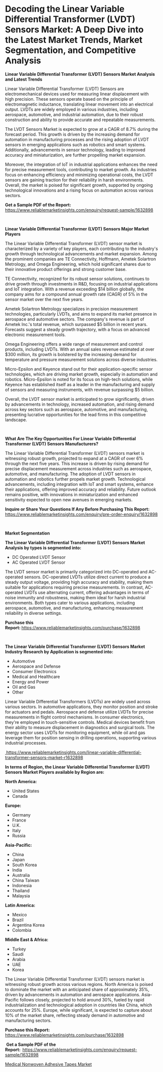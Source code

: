 <p><h1>Decoding the Linear Variable Differential Transformer (LVDT) Sensors Market: A Deep Dive into the Latest Market Trends, Market Segmentation, and Competitive Analysis</h1></p><p><strong>Linear Variable Differential Transformer (LVDT) Sensors Market Analysis and Latest Trends</strong></p>
<p><p>Linear Variable Differential Transformer (LVDT) Sensors are electromechanical devices used for measuring linear displacement with high precision. These sensors operate based on the principle of electromagnetic inductance, translating linear movement into an electrical output. LVDTs are widely employed in various industries, including aerospace, automotive, and industrial automation, due to their robust construction and ability to provide accurate and repeatable measurements.</p><p>The LVDT Sensors Market is expected to grow at a CAGR of 8.7% during the forecast period. This growth is driven by the increasing demand for automation in manufacturing processes and the rising adoption of LVDT sensors in emerging applications such as robotics and smart systems. Additionally, advancements in sensor technology, leading to improved accuracy and miniaturization, are further propelling market expansion. </p><p>Moreover, the integration of IoT in industrial applications enhances the need for precise measurement tools, contributing to market growth. As industries focus on enhancing efficiency and minimizing operational costs, the LVDT sensors are gaining traction for their reliability in harsh environments. Overall, the market is poised for significant growth, supported by ongoing technological innovations and a rising focus on automation across various sectors.</p></p>
<p><strong>Get a Sample PDF of the Report:&nbsp;</strong> <a href="https://www.reliablemarketinsights.com/enquiry/request-sample/1632898?utm_campaign=2892&utm_medium=2&utm_source=Github&utm_content=ia&utm_term=29032025&utm_id=linear-variable-differential-transformer-lvdt-sensors">https://www.reliablemarketinsights.com/enquiry/request-sample/1632898</a></p>
<p>&nbsp;</p>
<p><strong>Linear Variable Differential Transformer (LVDT) Sensors Major Market Players</strong></p>
<p><p>The Linear Variable Differential Transformer (LVDT) sensor market is characterized by a variety of key players, each contributing to the industry's growth through technological advancements and market expansion. Among the prominent companies are TE Connectivity, Hoffmann, Ametek Solartron Metrology, and Omega Engineering, which hold significant shares due to their innovative product offerings and strong customer base.</p><p>TE Connectivity, recognized for its robust sensor solutions, continues to drive growth through investments in R&D, focusing on industrial applications and IoT integration. With a revenue exceeding $14 billion globally, the company aims for a compound annual growth rate (CAGR) of 5% in the sensor market over the next five years.</p><p>Ametek Solartron Metrology specializes in precision measurement technologies, particularly LVDTs, and aims to expand its market presence in aerospace and automotive sectors. The company's revenue is part of Ametek Inc.'s total revenue, which surpassed $5 billion in recent years. Forecasts suggest a steady growth trajectory, with a focus on advanced electronic measurement tools.</p><p>Omega Engineering offers a wide range of measurement and control products, including LVDTs. With an annual sales revenue estimated at over $300 million, its growth is bolstered by the increasing demand for temperature and pressure measurement solutions across diverse industries.</p><p>Micro-Epsilon and Keyence stand out for their application-specific sensor technologies, which are driving market growth, especially in automation and robotics. Micro-Epsilon is noted for its focus on high-tech solutions, while Keyence has established itself as a leader in the manufacturing and supply of sensors and measuring instruments, with revenue surpassing $5 billion.</p><p>Overall, the LVDT sensor market is anticipated to grow significantly, driven by advancements in technology, increased automation, and rising demand across key sectors such as aerospace, automotive, and manufacturing, presenting lucrative opportunities for the lead firms in this competitive landscape.</p></p>
<p>&nbsp;</p>
<p><strong>What Are The Key Opportunities For Linear Variable Differential Transformer (LVDT) Sensors Manufacturers?</strong></p>
<p><p>The Linear Variable Differential Transformer (LVDT) sensors market is witnessing robust growth, projected to expand at a CAGR of over 6% through the next five years. This increase is driven by rising demand for precise displacement measurement across industries such as aerospace, automotive, and manufacturing. The adoption of LVDT sensors in automation and robotics further propels market growth. Technological advancements, including integration with IoT and smart systems, enhance their applications, offering improved accuracy and reliability. Future outlook remains positive, with innovations in miniaturization and enhanced sensitivity expected to open new avenues in emerging markets.</p></p>
<p><strong>Inquire or Share Your Questions If Any Before Purchasing This Report:</strong> <a href="https://www.reliablemarketinsights.com/enquiry/pre-order-enquiry/1632898?utm_campaign=2892&utm_medium=2&utm_source=Github&utm_content=ia&utm_term=29032025&utm_id=linear-variable-differential-transformer-lvdt-sensors">https://www.reliablemarketinsights.com/enquiry/pre-order-enquiry/1632898</a></p>
<p>&nbsp;</p>
<p><strong>Market Segmentation</strong></p>
<p><strong>The Linear Variable Differential Transformer (LVDT) Sensors Market Analysis by types is segmented into:</strong></p>
<p><ul><li>DC Operated LVDT Sensor</li><li>AC Operated LVDT Sensor</li></ul></p>
<p><p>The LVDT sensor market is primarily categorized into DC-operated and AC-operated sensors. DC-operated LVDTs utilize direct current to produce a steady output voltage, providing high accuracy and stability, making them suitable for applications requiring precise measurements. In contrast, AC-operated LVDTs use alternating current, offering advantages in terms of noise immunity and robustness, making them ideal for harsh industrial environments. Both types cater to various applications, including aerospace, automotive, and manufacturing, enhancing measurement reliability in diverse settings.</p></p>
<p><strong>Purchase this Report:&nbsp;</strong><a href="https://www.reliablemarketinsights.com/purchase/1632898?utm_campaign=2892&utm_medium=2&utm_source=Github&utm_content=ia&utm_term=29032025&utm_id=linear-variable-differential-transformer-lvdt-sensors">https://www.reliablemarketinsights.com/purchase/1632898</a></p>
<p>&nbsp;</p>
<p><strong>The Linear Variable Differential Transformer (LVDT) Sensors Market Industry Research by Application is segmented into:</strong></p>
<p><ul><li>Automotive</li><li>Aerospace and Defense</li><li>Consumer Electronics</li><li>Medical and Healthcare</li><li>Energy and Power</li><li>Oil and Gas</li><li>Other</li></ul></p>
<p><p>Linear Variable Differential Transformers (LVDTs) are widely used across various sectors. In automotive applications, they monitor position and stroke for actuators and pedals. Aerospace and defense utilize LVDTs for precise measurements in flight control mechanisms. In consumer electronics, they're employed in touch-sensitive controls. Medical devices benefit from their ability to measure displacement in diagnostics and surgical tools. The energy sector uses LVDTs for monitoring equipment, while oil and gas leverage them for position sensing in drilling operations, supporting various industrial processes.</p></p>
<p><a href="https://www.reliablemarketinsights.com/linear-variable-differential-transformer-sensors-market-r1632898?utm_campaign=2892&utm_medium=2&utm_source=Github&utm_content=ia&utm_term=29032025&utm_id=linear-variable-differential-transformer-lvdt-sensors">&nbsp;https://www.reliablemarketinsights.com/linear-variable-differential-transformer-sensors-market-r1632898</a></p>
<p><strong>In terms of Region, the Linear Variable Differential Transformer (LVDT) Sensors Market Players available by Region are:</strong></p>
<p>
    <p> <strong> North America: </strong>
        <ul>
            <li>United States</li>
            <li>Canada</li>
        </ul>
        </p> 
    <p> <strong> Europe: </strong>
        <ul>
            <li>Germany</li>
            <li>France</li>
            <li>U.K.</li>
            <li>Italy</li>
            <li>Russia</li>
        </ul>
        </p> 
    <p> <strong> Asia-Pacific: </strong>
        <ul>
            <li>China</li>
            <li>Japan</li>
            <li>South Korea</li>
            <li>India</li>
            <li>Australia</li>
            <li>China Taiwan</li>
            <li>Indonesia</li>
            <li>Thailand</li>
            <li>Malaysia</li>
        </ul>
        </p> 
    <p> <strong> Latin America: </strong>
        <ul>
            <li>Mexico</li>
            <li>Brazil</li>
            <li>Argentina Korea</li>
            <li>Colombia</li>
        </ul>
        </p> 
    <p> <strong> Middle East & Africa: </strong>
        <ul>
            <li>Turkey</li>
            <li>Saudi</li>
            <li>Arabia</li>
            <li>UAE</li>
            <li>Korea</li>
        </ul>
    </p>
    </p>
<p><p>The Linear Variable Differential Transformer (LVDT) sensors market is witnessing robust growth across various regions. North America is poised to dominate the market with an anticipated share of approximately 35%, driven by advancements in automation and aerospace applications. Asia-Pacific follows closely, projected to hold around 30%, fueled by rapid industrialization and technological adoption in countries like China, which accounts for 25%. Europe, while significant, is expected to capture about 10% of the market share, reflecting steady demand in automotive and manufacturing sectors.</p></p>
<p><strong>Purchase this Report: </strong><a href="https://www.reliablemarketinsights.com/purchase/1632898?utm_campaign=2892&utm_medium=2&utm_source=Github&utm_content=ia&utm_term=29032025&utm_id=linear-variable-differential-transformer-lvdt-sensors">https://www.reliablemarketinsights.com/purchase/1632898</a></p>
<p>&nbsp;<strong>Get a Sample PDF of the Report:&nbsp;&nbsp;</strong><a href="https://www.reliablemarketinsights.com/enquiry/request-sample/1632898?utm_campaign=2892&utm_medium=2&utm_source=Github&utm_content=ia&utm_term=29032025&utm_id=linear-variable-differential-transformer-lvdt-sensors">https://www.reliablemarketinsights.com/enquiry/request-sample/1632898</a></p>
<p><strong></strong></p>
<p><p><a href="https://github.com/viipposahko25/Market-Research-Report-List-1/blob/main/medical-nonwoven-adhesive-tapes-market.md?utm_campaign=2892&utm_medium=2&utm_source=Github&utm_content=ia&utm_term=29032025&utm_id=linear-variable-differential-transformer-lvdt-sensors">Medical Nonwoven Adhesive Tapes Market</a></p></p>